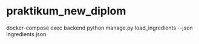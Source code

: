 # praktikum_new_diplom
docker-compose exec backend python manage.py load_ingredients --json ingredients.json